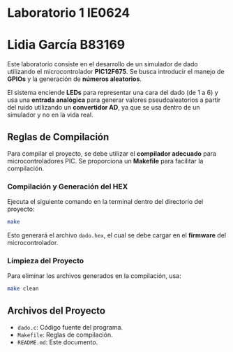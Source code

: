# Laboratorio 1 IE0624
# Lidia García B83169

Este laboratorio consiste en el desarrollo de un simulador de dado utilizando el microcontrolador **PIC12F675**. Se busca introducir el manejo de **GPIOs** y la generación de **números aleatorios**.  

El sistema enciende **LEDs** para representar una cara del dado (de 1 a 6) y usa una **entrada analógica** para generar valores pseudoaleatorios a partir del ruido utilizando un **convertidor AD**, ya que se usa dentro de un simulador y no en la vida real.  

## Reglas de Compilación

Para compilar el proyecto, se debe utilizar el **compilador adecuado** para microcontroladores PIC. Se proporciona un **Makefile** para facilitar la compilación.  

### Compilación y Generación del HEX

Ejecuta el siguiente comando en la terminal dentro del directorio del proyecto:

```bash
make
```

Esto generará el archivo `dado.hex`, el cual se debe cargar en el **firmware** del microcontrolador.  

### Limpieza del Proyecto

Para eliminar los archivos generados en la compilación, usa:

```bash
make clean
```

## Archivos del Proyecto

- `dado.c`: Código fuente del programa.  
- `Makefile`: Reglas de compilación.  
- `README.md`: Este documento.  
